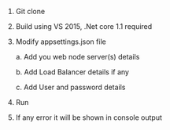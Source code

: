 1.	Git clone
2.	Build using VS 2015, .Net core 1.1 required
3.	Modify appsettings.json file

    a.	Add you web node server(s) details
  
    b.	Add Load Balancer details if any
  
    c.	Add User and password details
  
4.	Run
5.	If any error it will be shown in console output
